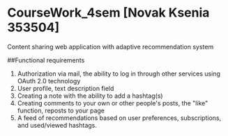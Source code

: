 # CourseWork_4sem [Novak Ksenia 353504]

Content sharing web application with adaptive recommendation system

##Functional requirements
1. Authorization via mail, the ability to log in through other services using OAuth 2.0 technology
2. User profile, text description field
3. Creating a note with the ability to add a hashtag(s)
4. Creating comments to your own or other people's posts, the "like" function, reposts to your page
5. A feed of recommendations based on user preferences, subscriptions, and used/viewed hashtags.
